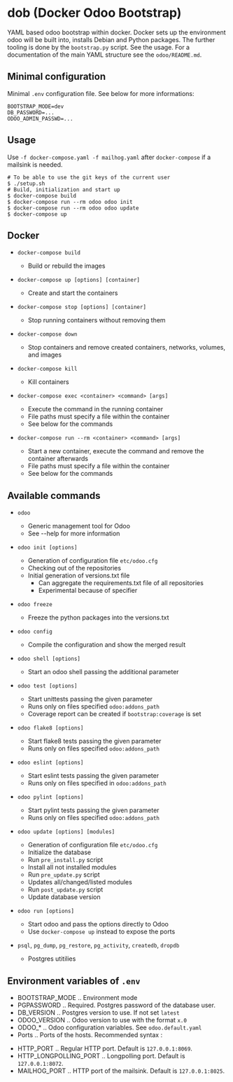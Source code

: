 dob (Docker Odoo Bootstrap)
===========================

YAML based odoo bootstrap within docker. Docker sets up the environment odoo will be built into, installs Debian and Python packages. The further tooling is done by the `bootstrap.py` script. See the usage. For a documentation of the main YAML structure see the `odoo/README.md`.

Minimal configuration
---------------------
Minimal `.env` configuration file. See below for more informations:

```
BOOTSTRAP_MODE=dev
DB_PASSWORD=...
ODOO_ADMIN_PASSWD=...
```

Usage
-----

Use `-f docker-compose.yaml -f mailhog.yaml` after `docker-compose` if a mailsink is needed.

```
# To be able to use the git keys of the current user
$ ./setup.sh
# Build, initialization and start up
$ docker-compose build
$ docker-compose run --rm odoo odoo init
$ docker-compose run --rm odoo odoo update
$ docker-compose up
```

Docker
------

* `docker-compose build`
  - Build or rebuild the images

* `docker-compose up [options] [container]`
  - Create and start the containers

* `docker-compose stop [options] [container]`
  - Stop running containers without removing them

* `docker-compose down`
  - Stop containers and remove created containers, networks, volumes, and images

* `docker-compose kill`
  - Kill containers

* `docker-compose exec <container> <command> [args]`
  - Execute the command in the running container
  - File paths must specify a file within the container
  - See below for the commands

* `docker-compose run --rm <container> <command> [args]`
  - Start a new container, execute the command and remove the container afterwards
  - File paths must specify a file within the container
  - See below for the commands

Available commands
------------------

* `odoo`
  - Generic management tool for Odoo
  - See --help for more information

* `odoo init [options]`
  - Generation of configuration file `etc/odoo.cfg`
  - Checking out of the repositories
  - Initial generation of versions.txt file
    + Can aggregate the requirements.txt file of all repositories
    + Experimental because of specifier

* `odoo freeze`
  - Freeze the python packages into the versions.txt

* `odoo config`
  - Compile the configuration and show the merged result

* `odoo shell [options]`
  - Start an odoo shell passing the additional parameter

* `odoo test [options]`
  - Start unittests passing the given parameter
  - Runs only on files specified `odoo:addons_path`
  - Coverage report can be created if `bootstrap:coverage` is set

* `odoo flake8 [options]`
  - Start flake8 tests passing the given parameter
  - Runs only on files specified `odoo:addons_path`

* `odoo eslint [options]`
  - Start eslint tests passing the given parameter
  - Runs only on files specified in `odoo:addons_path`

* `odoo pylint [options]`
  - Start pylint tests passing the given parameter
  - Runs only on files specified `odoo:addons_path`

* `odoo update [options] [modules]`
  - Generation of configuration file `etc/odoo.cfg`
  - Initialize the database
  - Run `pre_install.py` script
  - Install all not installed modules
  - Run `pre_update.py` script
  - Updates all/changed/listed modules
  - Run `post_update.py` script
  - Update database version

* `odoo run [options]`
  - Start odoo and pass the options directly to Odoo
  - Use `docker-compose up` instead to expose the ports

* `psql`, `pg_dump`, `pg_restore`, `pg_activity`, `createdb`, `dropdb`
  - Postgres utitilies

Environment variables of `.env`
-------------------------------
 * BOOTSTRAP_MODE .. Environment mode
 * PGPASSWORD .. Required. Postgres password of the database user.
 * DB_VERSION .. Postgres version to use. If not set `latest`
 * ODOO_VERSION .. Odoo version to use with the format `x.0`
 * ODOO_* .. Odoo configuration variables. See `odoo.default.yaml`
 * Ports .. Ports of the hosts. Recommended syntax <ip>:<port>
  - HTTP_PORT .. Regular HTTP port. Default is `127.0.0.1:8069`.
  - HTTP_LONGPOLLING_PORT .. Longpolling port. Default is `127.0.0.1:8072`.
  - MAILHOG_PORT .. HTTP port of the mailsink. Default is `127.0.0.1:8025`.
